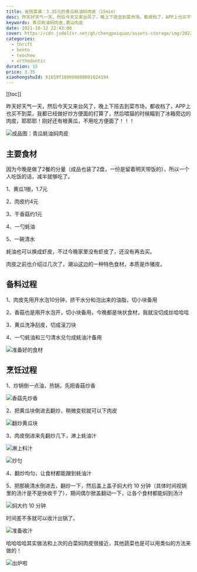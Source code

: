 ```yaml
---
title: 省钱菜谱：3.35元的青瓜蚝油焖肉皮（15min）
desc: 昨天好天气一天，然后今天又来台风了，晚上下班去到菜市场，都收档了，APP上也买不到菜，我都已经做好炒方便面的打算了，然后喂猫的时候瞄到了冰箱旁边的肉皮，耶耶耶！刚好还有根黄瓜，不用吃方便面了！！！
keywords: 青瓜蚝油焖肉皮,潮汕肉皮
date: 2021-10-12 22:43:00
cover: https://cdn.jsdelivr.net/gh/chengpeiquan/assets-storage/img/2022/02/20220204171053.jpg
categories:
  - thrift
  - bento
  - teochew
  - orthodontic
duration: 15
price: 3.35
xiaohongshuId: 61659f180000000001024194
---
```


[[toc]]

昨天好天气一天，然后今天又来台风了，晚上下班去到菜市场，都收档了，APP上也买不到菜，我都已经做好炒方便面的打算了，然后喂猫的时候瞄到了冰箱旁边的肉皮，耶耶耶！刚好还有根黄瓜，不用吃方便面了！！！

![成品图：青瓜蚝油焖肉皮](https://cdn.jsdelivr.net/gh/chengpeiquan/assets-storage/img/2022/02/20220204171333.jpg)

## 主要食材

因为今晚是做了2餐的分量（成品也装了2盘，一份是留着明天带饭的），所以一个人吃饭的话，减半就够吃了。

1、黄瓜1根，1.7元

2、肉皮约4元

3、干香菇约1元

4、一勺蚝油

5、一碗清水

蚝油也可以换成虾皮，不过今晚家里没有虾皮了，还没有再去买。

肉皮之前也介绍过几次了，潮汕这边的一种特色食材，本质是炸猪皮。

## 备料过程

1、肉皮先用开水泡10分钟，挤干水分和泡出来的油脂，切小块备用

2、香菇也是用开水泡开，切小块备用，今晚都是块状食材，我就没切成丝哈哈哈

3、黄瓜洗净刮皮，切成滚刀块

4、一勺蚝油和三勺清水兑匀成蚝油汁备用

![准备好的食材](https://cdn.jsdelivr.net/gh/chengpeiquan/assets-storage/img/2022/02/20220204171326.jpg)

## 烹饪过程

1、炒锅倒一点油，热锅，先把香菇炒香

![香菇先炒香](https://cdn.jsdelivr.net/gh/chengpeiquan/assets-storage/img/2022/02/20220204171327.jpg)

2、把黄瓜块倒进去翻炒，稍微变软就可以下肉皮

![翻炒黄瓜块](https://cdn.jsdelivr.net/gh/chengpeiquan/assets-storage/img/2022/02/20220204171328.jpg)

3、肉皮倒进来先翻炒几下，淋上蚝油汁

![淋上料汁](https://cdn.jsdelivr.net/gh/chengpeiquan/assets-storage/img/2022/02/20220204171329.jpg)

![炒匀](https://cdn.jsdelivr.net/gh/chengpeiquan/assets-storage/img/2022/02/20220204171330.jpg)

4、翻炒均匀，让食材都能蹭到蚝油汁

5、把那碗清水倒进去，翻炒一下，然后盖上盖子焖大约 10 分钟（具体时间视锅里的汤汁是不是快收干了），期间偶尔掀盖翻动一下，让各个食材都能焖到汤汁

![焖大约 10 分钟](https://cdn.jsdelivr.net/gh/chengpeiquan/assets-storage/img/2022/02/20220204171331.jpg)

时间差不多就可以收汁出锅了。

![准备收汁](https://cdn.jsdelivr.net/gh/chengpeiquan/assets-storage/img/2022/02/20220204171332.jpg)

哈哈哈哈其实做法和上次的白菜焖肉皮很接近，其他蔬菜也是可以用类似的方法来做的！

![出炉啦](https://cdn.jsdelivr.net/gh/chengpeiquan/assets-storage/img/2022/02/20220204171334.jpg)
